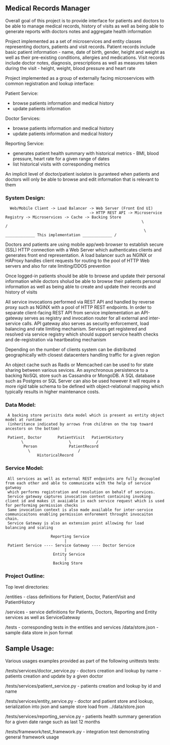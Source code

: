 ## Medical Records Manager

Overall goal of this project is to provide interface for patients and doctors to be able to manage medical records,
history of visits as well as being able to generate reports with doctors notes and aggregate health information

Project implemented as a set of microservices and entity classes representing doctors, patients and visit records.
Patient records include basic patient information - name, date of birth, gender, height and weight as well as their
pre-existing conditions, allergies and medications. Visit records include doctor notes, diagnosis, prescriptions as well
as measures taken during the visit - height, weight, blood pressure and heart rate

Project implemented as a group of externally facing microservices with common registration and lookup interface:

Patient Service:

- browse patients information and medical history
- update patients information

Doctor Services:

- browse patients information and medical history
- update patients information and medical history

Reporting Service:

- generates patient health summary with historical metrics - BMI, blood pressure, heart rate for a given range of dates
- list historical visits with corresponding metrics

An implicit level of doctor/patient isolaton is guranteed when patients and doctors will only be able to browse and edit
information that is relevant to them

### System Design:

      Web/Mobile Client -> Load Balancer -> Web Server (Front End UI)
                                         -> HTTP REST API -> Microservice Registry -> Microservices -> Cache -> Backing Store
                                                                \                                                   /
                                                                 \ _____________ This implementation _____________ /

Doctors and patients are using mobile app/web browser to establish secure (SSL) HTTP connection with a Web Server which
authenticates clients and generates front end representation. A load balancer such as NGINX or HAProxy handles client
requests for routing to the pool of HTTP Web servers and also for rate limiting/DDOS prevention

Once logged-in patients should be able to browse and update their personal information while doctors sholud be able to
browse their patients personal information as well as being able to create and update their records and history of
visits

All service invocations performed via REST API and handled by reverse proxy such as NGINX with a pool of HTTP REST
endpoints. In order to separate client-facing REST API from service implementation an API-gateway serves as registry and
invocation router for all external and inter-service calls. API gateway also serves as security enforcement, load
balancing and rate limiting mechanism. Services get registered and resolved via service registry which should support
service health checks and de-registration via heartbeating mechanism

Depending on the number of clients system can be distributed geographically with closest datacenters handling traffic
for a given region

An object cache such as Radis or Memcached can be used to for state sharing between various sevices. An asynchronous
persistence to a backing NoSQL store such as Cassandra or MongoDB. A SQL database such as Postgres or SQL Server can
also be used however it will require a more rigid table schema to be defined with object-relational mapping which
typically results in higher maintenance costs.

### Data Model:

     A backing store perisits data model which is present as entity object model at runtime
     (inheritance indicated by arrows from children on the top toward ancestors on the bottom)

     Patient, Doctor       PatientVisit   PatientHistory
           \                    \           /
            Person              PatientRecord
              \                     /
                  HistoricalRecord

### Service Model:

     All services as well as external REST endpoints are fully decoupled from each other and able to communicate with the help of service gatweay
     which performs registration and resolution on behalf of services. 
     Service gateway captures invocation context containing invoking client id and makes it avaiiable in each service request which is used for performing permission checks   
     Same invocation context is also made available for inter-service communicaitons enabling permission enforement throught invocaiton chain.   
     Service Gateway is also an extension point allowing for load balancing and scaling

                        Reporting Service
                              |
     Patient Service ---- Service Gateway ---- Doctor Service
                              |
                         Entity Service
                              |
                         Backing Store

### Project Outline:

Top level directories:

/entities - class definitions for Patient, Doctor, PatientVisit and PatientHistory

/services - service definitions for Patients, Doctors, Reporting and Entity services as well as ServiceGateway

/tests - corresponding tests in the entities and services /data/store.json - sample data store in json format

## Sample Usage:

Various usages examples provided as part of the following unittests tests:

/tests/services/doctor_service.py - doctors creation and lookup by name - patients creation and update by a given doctor

/tests/services/patient_service.py - patients creation and lookup by id and name

/tests/services/entity_service.py - doctor and patient store and lookup, serialization into json and sample store load
from ../data/store.json

/tests/services/reporting_service.py - patients health summary generation for a given date range such as last 12 months

/tests/framework/test_framework.py - integration test demonstrating general framework usage